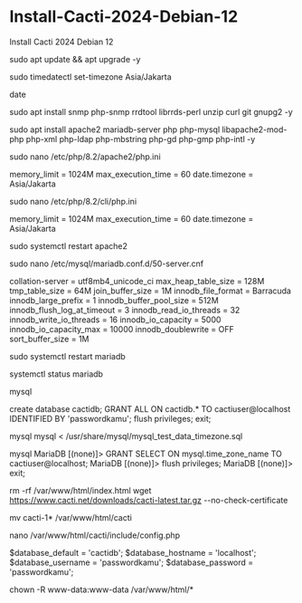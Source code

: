 # Install-Cacti-2024-Debian-12
Install Cacti 2024 Debian 12

sudo apt update && apt upgrade -y

sudo timedatectl set-timezone Asia/Jakarta

date

sudo apt install snmp php-snmp rrdtool librrds-perl unzip curl git gnupg2 -y

sudo apt install apache2 mariadb-server php php-mysql libapache2-mod-php php-xml php-ldap php-mbstring php-gd php-gmp php-intl -y


sudo nano /etc/php/8.2/apache2/php.ini

memory_limit = 1024M
max_execution_time = 60
date.timezone = Asia/Jakarta


sudo nano /etc/php/8.2/cli/php.ini

memory_limit = 1024M
max_execution_time = 60
date.timezone = Asia/Jakarta


sudo systemctl restart apache2

sudo nano /etc/mysql/mariadb.conf.d/50-server.cnf


collation-server = utf8mb4_unicode_ci
max_heap_table_size = 128M
tmp_table_size = 64M
join_buffer_size = 1M
innodb_file_format = Barracuda
innodb_large_prefix = 1
innodb_buffer_pool_size = 512M
innodb_flush_log_at_timeout = 3
innodb_read_io_threads = 32
innodb_write_io_threads = 16
innodb_io_capacity = 5000
innodb_io_capacity_max = 10000
innodb_doublewrite = OFF
sort_buffer_size = 1M

sudo systemctl restart mariadb

systemctl status mariadb

mysql

create database cactidb;
GRANT ALL ON cactidb.* TO cactiuser@localhost IDENTIFIED BY 'passwordkamu';
flush privileges;
exit;

mysql mysql < /usr/share/mysql/mysql_test_data_timezone.sql

mysql
MariaDB [(none)]> GRANT SELECT ON mysql.time_zone_name TO cactiuser@localhost;
MariaDB [(none)]> flush privileges;
MariaDB [(none)]> exit;

rm -rf /var/www/html/index.html
wget https://www.cacti.net/downloads/cacti-latest.tar.gz --no-check-certificate

mv cacti-1* /var/www/html/cacti

nano /var/www/html/cacti/include/config.php

$database_default  = 'cactidb';
$database_hostname = 'localhost';
$database_username = 'passwordkamu';
$database_password = 'passwordkamu';

chown -R www-data:www-data /var/www/html/*
